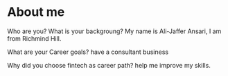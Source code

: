 # About me 
Who are you? What is your backgroung?
My name is Ali-Jaffer Ansari, I am from Richmind Hill.

What are your Career goals? 
have a consultant business

Why did you choose fintech as career path? 
help me improve my skills.
